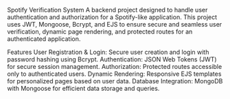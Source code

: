 Spotify Verification System
A backend project designed to handle user authentication and authorization for a Spotify-like application. This project uses JWT, Mongoose, Bcrypt, and EJS to ensure secure and seamless user verification, dynamic page rendering, and protected routes for an authenticated application.

Features
User Registration & Login: Secure user creation and login with password hashing using Bcrypt.
Authentication: JSON Web Tokens (JWT) for secure session management.
Authorization: Protected routes accessible only to authenticated users.
Dynamic Rendering: Responsive EJS templates for personalized pages based on user data.
Database Integration: MongoDB with Mongoose for efficient data storage and queries.
